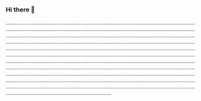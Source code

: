### Hi there 👋

.........................................................................................................................................................................................................................................................................................................................................................................................................................................................................................................................................................................................................................................................................................................................................................................................................................................................................................................................................................................................................................................................................................................................................................................................................................................................................................................................................................................................................................................................................................